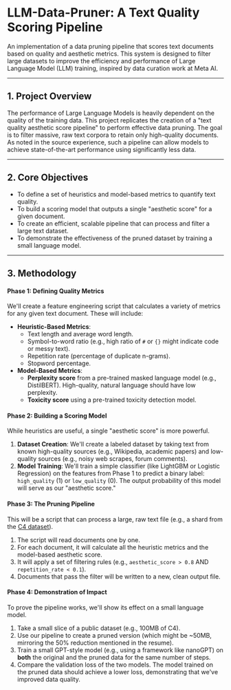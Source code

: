 # LLM-Data-Pruner: A Text Quality Scoring Pipeline

An implementation of a data pruning pipeline that scores text documents based on quality and aesthetic metrics. This system is designed to filter large datasets to improve the efficiency and performance of Large Language Model (LLM) training, inspired by data curation work at Meta AI.

---

## 1. Project Overview

The performance of Large Language Models is heavily dependent on the quality of the training data. This project replicates the creation of a "text quality aesthetic score pipeline" to perform effective data pruning. The goal is to filter massive, raw text corpora to retain only high-quality documents. As noted in the source experience, such a pipeline can allow models to achieve state-of-the-art performance using significantly less data.

---

## 2. Core Objectives

-   To define a set of heuristics and model-based metrics to quantify text quality.
-   To build a scoring model that outputs a single "aesthetic score" for a given document.
-   To create an efficient, scalable pipeline that can process and filter a large text dataset.
-   To demonstrate the effectiveness of the pruned dataset by training a small language model.

---

## 3. Methodology

#### Phase 1: Defining Quality Metrics

We'll create a feature engineering script that calculates a variety of metrics for any given text document. These will include:

-   **Heuristic-Based Metrics**:
    -   Text length and average word length.
    -   Symbol-to-word ratio (e.g., high ratio of `#` or `{}` might indicate code or messy text).
    -   Repetition rate (percentage of duplicate n-grams).
    -   Stopword percentage.
-   **Model-Based Metrics**:
    -   **Perplexity score** from a pre-trained masked language model (e.g., DistilBERT). High-quality, natural language should have low perplexity.
    -   **Toxicity score** using a pre-trained toxicity detection model.

#### Phase 2: Building a Scoring Model

While heuristics are useful, a single "aesthetic score" is more powerful.

1.  **Dataset Creation**: We'll create a labeled dataset by taking text from known high-quality sources (e.g., Wikipedia, academic papers) and low-quality sources (e.g., noisy web scrapes, forum comments).
2.  **Model Training**: We'll train a simple classifier (like LightGBM or Logistic Regression) on the features from Phase 1 to predict a binary label: `high_quality` (1) or `low_quality` (0). The output probability of this model will serve as our "aesthetic score."

#### Phase 3: The Pruning Pipeline

This will be a script that can process a large, raw text file (e.g., a shard from the [C4 dataset](https://www.tensorflow.org/datasets/catalog/c4)).

1.  The script will read documents one by one.
2.  For each document, it will calculate all the heuristic metrics and the model-based aesthetic score.
3.  It will apply a set of filtering rules (e.g., `aesthetic_score > 0.8` AND `repetition_rate < 0.1`).
4.  Documents that pass the filter will be written to a new, clean output file.

#### Phase 4: Demonstration of Impact

To prove the pipeline works, we'll show its effect on a small language model.

1.  Take a small slice of a public dataset (e.g., 100MB of C4).
2.  Use our pipeline to create a pruned version (which might be ~50MB, mirroring the 50% reduction mentioned in the resume).
3.  Train a small GPT-style model (e.g., using a framework like nanoGPT) on **both** the original and the pruned data for the same number of steps.
4.  Compare the validation loss of the two models. The model trained on the pruned data should achieve a lower loss, demonstrating that we've improved data quality.

